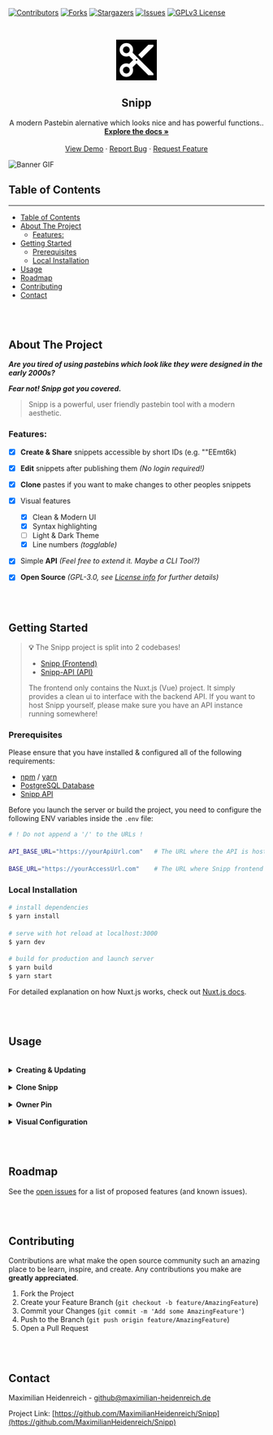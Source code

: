 


<!-- PROJECT SHIELDS -->
<!--
*** I'm using markdown "reference style" links for readability.
*** Reference links are enclosed in brackets [ ] instead of parentheses ( ).
*** See the bottom of this document for the declaration of the reference variables
*** for contributors-url, forks-url, etc. This is an optional, concise syntax you may use.
*** https://www.markdownguide.org/basic-syntax/#reference-style-links
-->
[![Contributors][contributors-shield]][contributors-url]
[![Forks][forks-shield]][forks-url]
[![Stargazers][stars-shield]][stars-url]
[![Issues][issues-shield]][issues-url]
[![GPLv3 License][license-shield]][license-url]



<!-- PROJECT LOGO -->
<br />
<p align="center">
  <a href="https://github.com/MaximilianHeidenreich/Snipp">
    <img src="https://raw.githubusercontent.com/MaximilianHeidenreich/Snipp/master/assets/logo.png" alt="Logo" width="80" height="80">
  </a>

  <h2 align="center">Snipp</h2>

  <p align="center">
    A modern Pastebin alernative which looks nice and has powerful functions.</a>.
    <br />
    <a href="https://github.com/MaximilianHeidenreich/Snipp"><strong>Explore the docs »</strong></a>
    <br />
    <br />
    <a href="https://snipp.xyz">View Demo</a>
    ·
    <a href="https://github.com/MaximilianHeidenreich/Snipp/issues">Report Bug</a>
    ·
    <a href="https://github.com/MaximilianHeidenreich/Snipp/issues">Request Feature</a>
  </p>
</p>


![Banner GIF][snipp-bannergif]


<!-- TABLE OF CONTENTS -->
## Table of Contents
- - - -

- [Table of Contents](#table-of-contents)
- [About The Project](#about-the-project)
  - [Features:](#features)
- [Getting Started](#getting-started)
  - [Prerequisites](#prerequisites)
  - [Local Installation](#local-installation)
- [Usage](#usage)
- [Roadmap](#roadmap)
- [Contributing](#contributing)
- [Contact](#contact)



<br></br>
<!-- ABOUT THE PROJECT -->
## About The Project


***Are you tired of using pastebins which look like they were designed in the early 2000s?***

***Fear not! Snipp got you covered.***

> Snipp is a powerful, user friendly pastebin tool with a modern aesthetic.

### Features:

- [x] **Create & Share** snippets accessible by short IDs (e.g. ""EEmt6k)
- [x] **Edit** snippets after publishing them *(No login required!)*
- [x] **Clone** pastes if you want to make changes to other peoples snippets
- [x] Visual features
  - [x] Clean & Modern UI
  - [x] Syntax highlighting
  - [ ] Light & Dark Theme
  - [x] Line numbers *(togglable)*

- [x] Simple **API** *(Feel free to extend it. Maybe a CLI Tool?)*
- [x] **Open Source** *(GPL-3.0, see [License info](https://choosealicense.com/licenses/gpl-3.0/) for further details)*


<br></br>
<!-- GETTING STARTED -->
## Getting Started

> **:bulb:** The Snipp project is split into 2 codebases!
> - [Snipp (Frontend)](https://github.com/MaximilianHeidenreich/Snipp)
> - [Snipp-API (API)](https://github.com/MaximilianHeidenreich/Snipp-api)
> 
> The frontend only contains the Nuxt.js (Vue) project. It simply provides a clean ui to interface 
> with the backend API. If you want to host Snipp yourself, please make sure you have an API instance 
> running somewhere!



<!--If you want to use the frontend, you will have to deploy the API server somewhere. You can either host it on your own server or easily deploy it on services like Heroku.

This is an example of how you may give instructions on setting up your project locally.
To get a local copy up and running follow these simple example steps.-->

### Prerequisites

Please ensure that you have installed & configured all of the following requirements:
- [npm](https://npme.npmjs.com/docs/cli/installation.html) / [yarn](https://classic.yarnpkg.com/en/docs/install/#mac-stable)
- [PostgreSQL Database](https://www.postgresql.org/docs/13/installation.html)
- [Snipp API](https://github.com/MaximilianHeidenreich/Snipp-api)

Before you launch the server or build the project, you need to configure the following ENV 
variables inside the `.env` file:

```bash
# ! Do not append a '/' to the URLs !

API_BASE_URL="https://yourApiUrl.com"   # The URL where the API is hosted / accessible. 

BASE_URL="https://yourAccessUrl.com"    # The URL where Snipp frontend will be accessed from.
```


### Local Installation

```bash
# install dependencies
$ yarn install

# serve with hot reload at localhost:3000
$ yarn dev

# build for production and launch server
$ yarn build
$ yarn start
```

For detailed explanation on how Nuxt.js works, check out [Nuxt.js docs](https://nuxtjs.org).


<br></br>
<!-- USAGE EXAMPLES -->
## Usage

<br>
<details>
  <summary><b>Creating & Updating</b></summary>
  <p>
    To create a Snipp, simple click the '+' button and paste your text into the free editor space.
    If you want, you can enter a name associated with the Snipp inside of the 'Name' field.
    <br></br>
    <i>💡 Snipp will automatically try to detect the language and select it for syntax highlighting.</i>
    <br></br>
    After you created your Snipp, you can always access it and make changes (See <i>Owner Pin</i> for further details). Just hit the 'save' button right next to the '+' button to pubish your changes.
    <br></br>
    <i>💡 When you create a Snipp, the url to access it will be copied to your clipboard!</i>
  </p>
</details>
<br>
<details>
  <summary><b>Clone Snipp</b></summary>
  <p>
    If you come across a Snipp, which was created by someone else but you still want to edit it, 
    you can use the 'clone' button (It replaces the 'save' button if you don't own the Snipp).
    <br></br>
    After cloning the Snipp, make your changes and hit the 'save' button. Now it will be yours :)
    <br></br>
    <i>💡 When you published your changes, the url to access the Snipp will be copied to your clipboard!</i>
  </p>
</details>
<br>
<details>
  <summary><b>Owner Pin</b></summary>
  <p>
    The 'Owner Pin' is a 8-digit pin (0000-0000) which is used to identify a client.
    <br></br>
    Important notes:
    <ul>
      <li>
        The owner pin is no secure identification token! It only provides a basic level of security 
        to prevent everyone from editing every Snipp.
      </li>
      <li>
        The owner pin is automatically generated when a client visits the Snipp frontend for the first time.
      </li>
      <li>
        A client can change his PIN to whatever he wants (as long as it meets the format requirements).
      </li>
    </ul>
    <br></br>
    If you want to use the same PIN on multiple devices to enable editing access to your Snipps, 
    just select the 'gear' icon on your main device. Remember the PIN which is displayed at the top 
    and insert it into your other clients settings.
  </p>
</details>
<br>
<details>
  <summary><b>Visual Configuration</b></summary>
  <p>
    // TODO: Add visual config docs.
  </p>
</details>


<br></br>
<!-- ROADMAP -->
## Roadmap


See the [open issues](https://github.com/MaximilianHeidenreich/Snipp-api/issues) for a list of proposed features (and known issues).


<br></br>
<!-- CONTRIBUTING -->
## Contributing


Contributions are what make the open source community such an amazing place to be learn, inspire, and create. Any contributions you make are **greatly appreciated**.

1. Fork the Project
2. Create your Feature Branch (`git checkout -b feature/AmazingFeature`)
3. Commit your Changes (`git commit -m 'Add some AmazingFeature'`)
4. Push to the Branch (`git push origin feature/AmazingFeature`)
5. Open a Pull Request


<br></br>
<!-- CONTACT -->
## Contact


Maximilian Heidenreich - github@maximilian-heidenreich.de

Project Link: [https://github.com/MaximilianHeidenreich/Snipp](https://github.com/MaximilianHeidenreich/Snipp)





<!-- MARKDOWN LINKS & IMAGES -->
<!-- https://www.markdownguide.org/basic-syntax/#reference-style-links -->
[contributors-shield]: https://img.shields.io/github/contributors/MaximilianHeidenreich/Snipp.svg?style=flat-square
[contributors-url]: https://github.com/MaximilianHeidenreich/Snipp/graphs/contributors
[forks-shield]: https://img.shields.io/github/forks/MaximilianHeidenreich/Snipp?style=flat-square
[forks-url]: https://github.com/MaximilianHeidenreich/Snipp/network
[stars-shield]: https://img.shields.io/github/stars/MaximilianHeidenreich/Snipp?style=flat-square
[stars-url]: https://github.com/MaximilianHeidenreich/Snipp/stargazers
[issues-shield]: https://img.shields.io/github/issues/MaximilianHeidenreich/Snipp?style=flat-square
[issues-url]: https://github.com/MaximilianHeidenreich/Snipp-api/issues
[license-shield]: https://img.shields.io/github/license/MaximilianHeidenreich/Snipp?style=flat-square
[license-url]: https://github.com/MaximilianHeidenreich/Snipp/blob/master/LICENSE.md
[snipp-bannergif]: https://i.imgur.com/LjEA3Vk.gif
